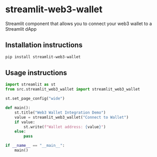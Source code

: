 # streamlit-web3-wallet

Streamlit component that allows you to connect your web3 wallet to a Streamlit dApp

## Installation instructions 

```sh
pip install streamlit-web3-wallet
```

## Usage instructions

```python
import streamlit as st
from src.streamlit_web3_wallet import streamlit_web3_wallet

st.set_page_config("wide")

def main():
    st.title("Web3 Wallet Integration Demo")
    value = streamlit_web3_wallet("Connect to Wallet")
    if value:
        st.write(f"Wallet address: {value}")
    else:
        pass

if __name__ == "__main__":
    main()
```
